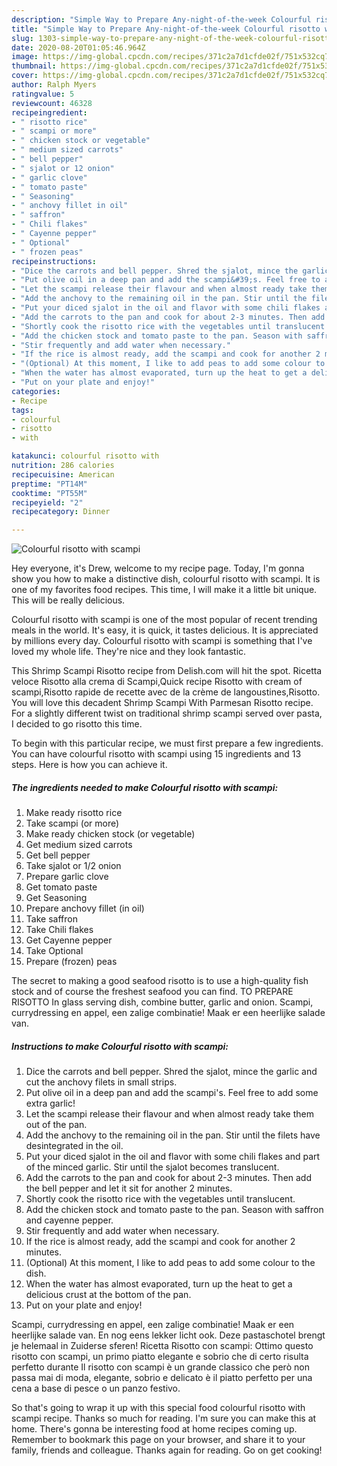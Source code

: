 ```yaml
---
description: "Simple Way to Prepare Any-night-of-the-week Colourful risotto with scampi"
title: "Simple Way to Prepare Any-night-of-the-week Colourful risotto with scampi"
slug: 1303-simple-way-to-prepare-any-night-of-the-week-colourful-risotto-with-scampi
date: 2020-08-20T01:05:46.964Z
image: https://img-global.cpcdn.com/recipes/371c2a7d1cfde02f/751x532cq70/colourful-risotto-with-scampi-recipe-main-photo.jpg
thumbnail: https://img-global.cpcdn.com/recipes/371c2a7d1cfde02f/751x532cq70/colourful-risotto-with-scampi-recipe-main-photo.jpg
cover: https://img-global.cpcdn.com/recipes/371c2a7d1cfde02f/751x532cq70/colourful-risotto-with-scampi-recipe-main-photo.jpg
author: Ralph Myers
ratingvalue: 5
reviewcount: 46328
recipeingredient:
- " risotto rice"
- " scampi or more"
- " chicken stock or vegetable"
- " medium sized carrots"
- " bell pepper"
- " sjalot or 12 onion"
- " garlic clove"
- " tomato paste"
- " Seasoning"
- " anchovy fillet in oil"
- " saffron"
- " Chili flakes"
- " Cayenne pepper"
- " Optional"
- " frozen peas"
recipeinstructions:
- "Dice the carrots and bell pepper. Shred the sjalot, mince the garlic and cut the anchovy filets in small strips."
- "Put olive oil in a deep pan and add the scampi&#39;s. Feel free to add some extra garlic!"
- "Let the scampi release their flavour and when almost ready take them out of the pan."
- "Add the anchovy to the remaining oil in the pan. Stir until the filets have desintegrated in the oil."
- "Put your diced sjalot in the oil and flavor with some chili flakes and part of the minced garlic. Stir until the sjalot becomes translucent."
- "Add the carrots to the pan and cook for about 2-3 minutes. Then add the bell pepper and let it sit for another 2 minutes."
- "Shortly cook the risotto rice with the vegetables until translucent."
- "Add the chicken stock and tomato paste to the pan. Season with saffron and cayenne pepper."
- "Stir frequently and add water when necessary."
- "If the rice is almost ready, add the scampi and cook for another 2 minutes."
- "(Optional) At this moment, I like to add peas to add some colour to the dish."
- "When the water has almost evaporated, turn up the heat to get a delicious crust at the bottom of the pan."
- "Put on your plate and enjoy!"
categories:
- Recipe
tags:
- colourful
- risotto
- with

katakunci: colourful risotto with 
nutrition: 286 calories
recipecuisine: American
preptime: "PT14M"
cooktime: "PT55M"
recipeyield: "2"
recipecategory: Dinner

---
```



![Colourful risotto with scampi](https://img-global.cpcdn.com/recipes/371c2a7d1cfde02f/751x532cq70/colourful-risotto-with-scampi-recipe-main-photo.jpg)

Hey everyone, it's Drew, welcome to my recipe page. Today, I'm gonna show you how to make a distinctive dish, colourful risotto with scampi. It is one of my favorites food recipes. This time, I will make it a little bit unique. This will be really delicious.

Colourful risotto with scampi is one of the most popular of recent trending meals in the world. It's easy, it is quick, it tastes delicious. It is appreciated by millions every day. Colourful risotto with scampi is something that I've loved my whole life. They're nice and they look fantastic.

This Shrimp Scampi Risotto recipe from Delish.com will hit the spot. Ricetta veloce Risotto alla crema di Scampi,Quick recipe Risotto with cream of scampi,Risotto rapide de recette avec de la crème de langoustines,Risotto. You will love this decadent Shrimp Scampi With Parmesan Risotto recipe. For a slightly different twist on traditional shrimp scampi served over pasta, I decided to go risotto this time.


To begin with this particular recipe, we must first prepare a few ingredients. You can have colourful risotto with scampi using 15 ingredients and 13 steps. Here is how you can achieve it.

<!--inarticleads1-->

##### The ingredients needed to make Colourful risotto with scampi:

1. Make ready  risotto rice
1. Take  scampi (or more)
1. Make ready  chicken stock (or vegetable)
1. Get  medium sized carrots
1. Get  bell pepper
1. Take  sjalot or 1/2 onion
1. Prepare  garlic clove
1. Get  tomato paste
1. Get  Seasoning
1. Prepare  anchovy fillet (in oil)
1. Take  saffron
1. Take  Chili flakes
1. Get  Cayenne pepper
1. Take  Optional
1. Prepare  (frozen) peas


The secret to making a good seafood risotto is to use a high-quality fish stock and of course the freshest seafood you can find. TO PREPARE RISOTTO In glass serving dish, combine butter, garlic and onion. Scampi, currydressing en appel, een zalige combinatie! Maak er een heerlijke salade van. 

<!--inarticleads2-->

##### Instructions to make Colourful risotto with scampi:

1. Dice the carrots and bell pepper. Shred the sjalot, mince the garlic and cut the anchovy filets in small strips.
1. Put olive oil in a deep pan and add the scampi&#39;s. Feel free to add some extra garlic!
1. Let the scampi release their flavour and when almost ready take them out of the pan.
1. Add the anchovy to the remaining oil in the pan. Stir until the filets have desintegrated in the oil.
1. Put your diced sjalot in the oil and flavor with some chili flakes and part of the minced garlic. Stir until the sjalot becomes translucent.
1. Add the carrots to the pan and cook for about 2-3 minutes. Then add the bell pepper and let it sit for another 2 minutes.
1. Shortly cook the risotto rice with the vegetables until translucent.
1. Add the chicken stock and tomato paste to the pan. Season with saffron and cayenne pepper.
1. Stir frequently and add water when necessary.
1. If the rice is almost ready, add the scampi and cook for another 2 minutes.
1. (Optional) At this moment, I like to add peas to add some colour to the dish.
1. When the water has almost evaporated, turn up the heat to get a delicious crust at the bottom of the pan.
1. Put on your plate and enjoy!


Scampi, currydressing en appel, een zalige combinatie! Maak er een heerlijke salade van. En nog eens lekker licht ook. Deze pastaschotel brengt je helemaal in Zuiderse sferen! Ricetta Risotto con scampi: Ottimo questo risotto con scampi, un primo piatto elegante e sobrio che di certo risulta perfetto durante Il risotto con scampi è un grande classico che però non passa mai di moda, elegante, sobrio e delicato è il piatto perfetto per una cena a base di pesce o un panzo festivo. 

So that's going to wrap it up with this special food colourful risotto with scampi recipe. Thanks so much for reading. I'm sure you can make this at home. There's gonna be interesting food at home recipes coming up. Remember to bookmark this page on your browser, and share it to your family, friends and colleague. Thanks again for reading. Go on get cooking!
